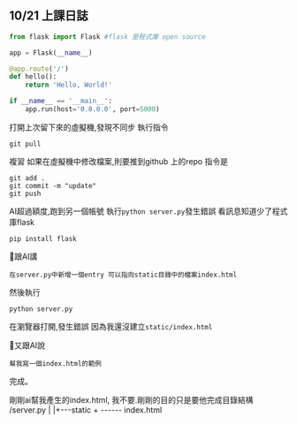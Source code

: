 ## 10/21 上課日誌

```python
from flask import Flask #flask 是程式庫 open source

app = Flask(__name__)

@app.route('/')
def hello():
    return 'Hello, World!'

if __name__ == '__main__':
    app.run(host='0.0.0.0', port=5000)
```

打開上次留下來的虛擬機,發現不同步
執行指令
```
git pull
```
複習
如果在虛擬機中修改檔案,則要推到github 上的repo 指令是
```
git add .
git commit -m "update"
git push
```

AI超過額度,跑到另一個帳號
執行`python server.py`發生錯誤 看訊息知道少了程式庫flask
```
pip install flask
```

💖跟AI講
```
在server.py中新增一個entry 可以指向static目錄中的檔案index.html
```
然後執行
```
python server.py
```
在瀏覽器打開,發生錯誤 因為我還沒建立`static/index.html`
 
💖又跟AI說
```
幫我寫一個index.html的範例
```
完成。


剛剛ai幫我產生的index.html, 我不要.剛剛的目的只是要他完成目錄結構
/server.py
|
|+---static
       +
       ------ index.html
       